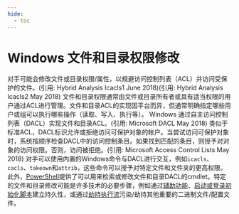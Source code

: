 ```yaml
---
hide:
  - toc
---
```


# Windows 文件和目录权限修改

对手可能会修改文件或目录权限/属性，以规避访问控制列表（ACL）并访问受保护的文件。(引用: Hybrid Analysis Icacls1 June 2018)(引用: Hybrid Analysis Icacls2 May 2018) 文件和目录权限通常由文件或目录所有者或具有适当权限的用户通过ACL进行管理。文件和目录ACL的实现因平台而异，但通常明确指定哪些用户或组可以执行哪些操作（读取、写入、执行等）。  Windows 通过自主访问控制列表（DACL）实现文件和目录ACL。(引用: Microsoft DACL May 2018) 类似于标准ACL，DACL标识允许或拒绝访问可保护对象的帐户。当尝试访问可保护对象时，系统按顺序检查DACL中的访问控制条目。如果找到匹配的条目，则授予对对象的访问权限。否则，访问被拒绝。(引用: Microsoft Access Control Lists May 2018)  对手可以使用内置的Windows命令与DACL进行交互，例如`icacls`、`cacls`、`takeown`和`attrib`，这些命令可以授予对特定文件和文件夹的更高权限。此外，[PowerShell](https://attack.mitre.org/techniques/T1059/001)提供了可以用来检索或修改文件和目录DACL的cmdlet。特定的文件和目录修改可能是许多技术的必要步骤，例如通过[辅助功能](https://attack.mitre.org/techniques/T1546/008)、[启动或登录初始化脚本](https://attack.mitre.org/techniques/T1037)建立持久性，或通过[劫持执行流](https://attack.mitre.org/techniques/T1574)污染/劫持其他重要的二进制文件/配置文件。

